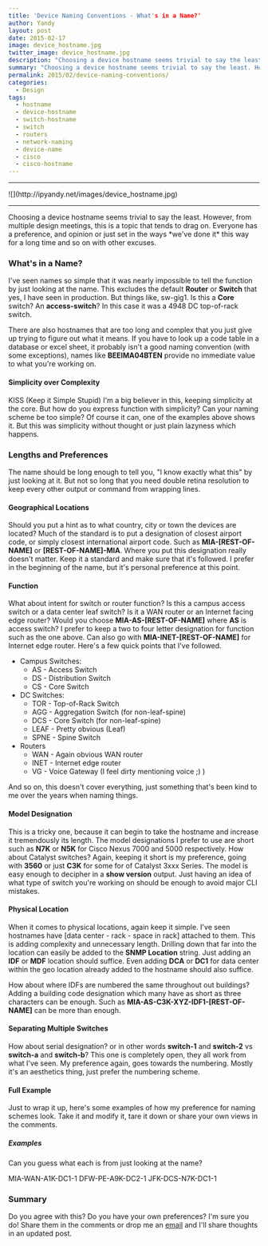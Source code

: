 ```yaml
---
title: 'Device Naming Conventions - What's in a Name?'
author: Yandy
layout: post
date: 2015-02-17
image: device_hostname.jpg
twitter_image: device_hostname.jpg
description: "Choosing a device hostname seems trivial to say the least. This is not always the case when discussing it in the open."
summary: "Choosing a device hostname seems trivial to say the least. However, from multiple design meetings, this is a topic that tends to drag on. Everyone has a preference, and opinion or just set in the ways *we've done* this way for a long time."
permalink: 2015/02/device-naming-conventions/
categories:
  - Design
tags:
  - hostname
  - device-hostname
  - switch-hostname
  - switch
  - routers
  - network-naming
  - device-name
  - cisco
  - cisco-hostname
---
```

<hr>
![](http://ipyandy.net/images/device_hostname.jpg)
<hr>
Choosing a device hostname seems trivial to say the least. However, from multiple design meetings, this is a topic that tends to drag on. Everyone has a preference, and opinion or just set in the ways *we've done it* this way for a long time and so on with other excuses.

### What's in a Name?

I've seen names so simple that it was nearly impossible to tell the function by just looking at the name. This excludes the default **Router** or **Switch** that yes, I have seen in production. But things like, sw-gig1. Is this a **Core** switch? An **access-switch**? In this case it was a 4948 DC top-of-rack switch. 

There are also hostnames that are too long and complex that you just give up trying to figure out what it means. If you have to look up a code table in a database or excel sheet, it probably isn't a good naming convention (with some exceptions), names like **BEEIMA04BTEN** provide no immediate value to what you're working on.

#### Simplicity over Complexity

KISS (Keep it Simple Stupid) I'm a big believer in this, keeping simplicity at the core. But how do you express function with simplicity? Can your naming scheme be too simple? Of course it can, one of the examples above shows it. But this was simplicity without thought or just plain lazyness which happens.

### Lengths and Preferences

The name should be long enough to tell you, "I know exactly what this" by just looking at it. But not so long that you need double retina resolution to keep every other output or command from wrapping lines.

#### Geographical Locations

Should you put a hint as to what country, city or town the devices are located? Much of the standard is to put a designation of closest airport code, or simply closest international airport code. Such as **MIA-[REST-OF-NAME]** or **[REST-OF-NAME]-MIA**. Where you put this designation really doesn't matter. Keep it a standard and make sure that it's followed. I prefer in the beginning of the name, but it's personal preference at this point.

#### Function

What about intent for switch or router function? Is this a campus access switch or a data center leaf switch? Is it a WAN router or an Internet facing edge router? Would you choose **MIA-AS-[REST-OF-NAME]** where **AS** is access switch? I prefer to keep a two to four letter designation for function such as the one above. Can also go with **MIA-INET-[REST-OF-NAME]** for Internet edge router.  Here's a few quick points that I've followed.

* Campus Switches:
	* AS - Access Switch
	* DS - Distribution Switch
	* CS - Core Switch
* DC Switches:
	* TOR - Top-of-Rack Switch
	* AGG - Aggregation Switch (for non-leaf-spine)
	* DCS - Core Switch (for non-leaf-spine)
	* LEAF - Pretty obvious (Leaf)
	* SPNE - Spine Switch
* Routers
	* WAN - Again obvious WAN router
	* INET - Internet edge router
	* VG - Voice Gateway (I feel dirty mentioning voice ;) )

And so on, this doesn't cover everything, just something that's been kind to me over the years when naming things. 

#### Model Designation

This is a tricky one, because it can begin to take the hostname and increase it tremendously its length. The model designations I prefer to use are short such as **N7K** or **N5K** for Cisco Nexus 7000 and 5000 respectively. How about Catalyst switches? Again, keeping it short is my preference, going with **3560** or just **C3K** for some for of Catalyst 3xxx Series. The model is easy enough to decipher in a **show version** output. Just having an idea of what type of switch you're working on should be enough to avoid major CLI mistakes.

#### Physical Location

When it comes to physical locations, again keep it simple. I've seen hostnames have [data center - rack - space in rack] attached to them. This is adding complexity and unnecessary length. Drilling down that far into the location can easily be added to the **SNMP Location** string. Just adding an **IDF** or **MDF** location should suffice. Even adding **DCA** or **DC1** for data center within the geo location already added to the hostname should also suffice. 

How about where IDFs are numbered the same throughout out buildings? Adding a building code designation which many have as short as three characters can be enough. Such as **MIA-AS-C3K-XYZ-IDF1-[REST-OF-NAME]** can be more than enough.

#### Separating Multiple Switches

How about serial designation? or in other words **switch-1** and **switch-2** vs **switch-a** and **switch-b**? This one is completely open, they all work from what I've seen. My preference again, goes towards the numbering. Mostly it's an aesthetics thing, just prefer the numbering scheme.

#### Full Example

Just to wrap it up, here's some examples of how my preference for naming schemes look. Take it and modify it, tare it down or share your own views in the comments.

##### Examples

Can you guess what each is from just looking at the name?

MIA-WAN-A1K-DC1-1
DFW-PE-A9K-DC2-1
JFK-DCS-N7K-DC1-1

### Summary

Do you agree with this? Do you have your own preferences? I'm sure you do! Share them in the comments or drop me an [email][1] and I'll share thoughts in an updated post.

[1]: mailto:yr@ipyandy.net
